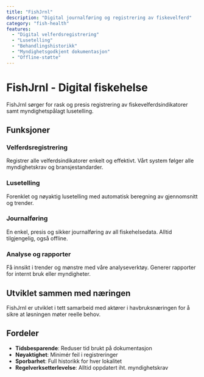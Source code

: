 ```yaml
---
title: "FishJrnl"
description: "Digital journalføring og registrering av fiskevelferd"
category: "fish-health"
features:
  - "Digital velferdsregistrering"
  - "Lusetelling"
  - "Behandlingshistorikk"
  - "Myndighetsgodkjent dokumentasjon"
  - "Offline-støtte"
---
```


# FishJrnl - Digital fiskehelse

FishJrnl sørger for rask og presis registrering av fiskevelferdsindikatorer samt myndighetspålagt lusetelling.

## Funksjoner

### Velferdsregistrering
Registrer alle velferdsindikatorer enkelt og effektivt. Vårt system følger alle myndighetskrav og bransjestandarder.

### Lusetelling
Forenklet og nøyaktig lusetelling med automatisk beregning av gjennomsnitt og trender.

### Journalføring
En enkel, presis og sikker journalføring av all fiskehelsedata. Alltid tilgjengelig, også offline.

### Analyse og rapporter
Få innsikt i trender og mønstre med våre analyseverktøy. Generer rapporter for internt bruk eller myndigheter.

## Utviklet sammen med næringen

FishJrnl er utviklet i tett samarbeid med aktører i havbruksnæringen for å sikre at løsningen møter reelle behov.

## Fordeler

- **Tidsbesparende**: Reduser tid brukt på dokumentasjon
- **Nøyaktighet**: Minimér feil i registreringer
- **Sporbarhet**: Full historikk for hver lokalitet
- **Regelverksetterlevelse**: Alltid oppdatert iht. myndighetskrav

